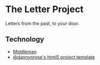 # The Letter Project

Letters from the past, to your door.

## Technology

 * [Middleman](http://middlemanapp.com/)
 * [@dannyprose's html5 project template](https://github.com/dannyprose/Middleman-HTML5BP-HAML)
